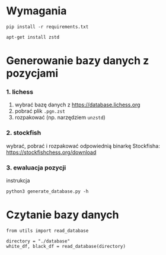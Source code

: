 # Wymagania

```
pip install -r requirements.txt

apt-get install zstd
```


# Generowanie bazy danych z pozycjami

### 1. lichess

1. wybrać bazę danych z https://database.lichess.org
2. pobrać plik `.pgn.zst`
3. rozpakować (np. narzędziem `unzstd`)

### 2. stockfish
wybrać, pobrać i rozpakować odpowiednią binarkę Stockfisha: https://stockfishchess.org/download


### 3. ewaluacja pozycji
instrukcja
```
python3 generate_database.py -h
```

# Czytanie bazy danych

```
from utils import read_database

directory = "./database"
white_df, black_df = read_database(directory)
```

